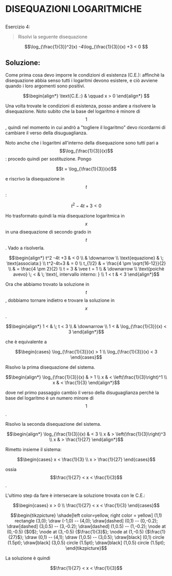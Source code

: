 ﻿# DISEQUAZIONI LOGARITMICHE

<!--Upmath extremely simplifies this task by using Markdown and LaTeX. It converts the Markdown syntax extended with LaTeX equations support into HTML code you can publish anywhere on the web.-->

<!--![Paper written in LaTeX](/i/latex.jpg)-->

## 

Esercizio 4:

> Risolvi la seguente disequazione

$$\log_{\frac{1}{3}}^2(x) -4\log_{\frac{1}{3}}(x) +3 < 0 $$

## Soluzione: 

Come prima cosa devo imporre le condizioni di esistenza (C.E.): affinchè la disequazione abbia senso tutti i logaritmi devono esistere, e ciò avviene quando i loro argomenti sono positivi. 

$$\begin{align*}
\text{C.E.:} & \qquad x > 0
\end{align*}
$$

Una volta trovate le condizioni di esistenza, posso andare a risolvere la disequazione. Noto subito che la base del logaritmo è minore di $$1$$, quindi nel momento in cui andrò a "togliere il logaritmo" devo ricordarmi di cambiare il verso della disuguaglianza. 

Noto anche che i logaritmi all'interno della disequazione sono tutti pari a $$\log_{\frac{1}{3}}(x)$$: procedo quindi per sostituzione. Pongo

$$t = \log_{\frac{1}{3}}(x)$$

e riscrivo la disequazione in $$t$$:

$$t^2-4t+3 < 0 $$ 

Ho trasformato quindi la mia disequazione logaritmica in $$x$$ in una disequazione di secondo grado in $$t$$. Vado a risolverla. 

$$\begin{align*}
t^2 -4t +3 & < 0 \\
& \downarrow \\
\text{equazione}  & \; \text{associata:} \\
t^2-4t+3 & = 0 \\
t_{1/2} & = \frac{4 \pm \sqrt{16-12}}{2} \\
& = \frac{4 \pm 2}{2} \\
t = 3 & \vee t = 1 \\
& \downarrow \\
\text{poichè avevo} \; < & \; \text{, intervallo interno: } \\
1 < t & < 3
\end{align*}$$ 

Ora che abbiamo trovato la soluzione in $$t$$, dobbiamo tornare indietro e trovare la soluzione in $$x$$.

$$\begin{align*}
1 < & \; t  < 3 \\
& \downarrow \\
1 < & \log_{\frac{1}{3}}(x)  < 3 
\end{align*}$$ 

che è equivalente a

$$\begin{cases}
\log_{\frac{1}{3}}(x) > 1  \\
\log_{\frac{1}{3}}(x) < 3
\end{cases}$$

Risolvo la prima disequazione del sistema. 

$$\begin{align*}
\log_{\frac{1}{3}}(x)  & > 1 \\
x & < \left(\frac{1}{3}\right)^1 \\
x & < \frac{1}{3}
\end{align*}$$ 

dove nel primo passaggio cambio il verso della disuguaglianza perchè la base del logaritmo è un numero minore di $$1$$.

Risolvo la seconda disequazione del sistema. 

$$\begin{align*}
\log_{\frac{1}{3}}(x)  & < 3 \\
x & > \left(\frac{1}{3}\right)^3 \\
x & > \frac{1}{27}
\end{align*}$$ 

Rimetto insieme il sistema:

$$\begin{cases}
x < \frac{1}{3}  \\
x > \frac{1}{27}
\end{cases}$$

ossia $$\frac{1}{27} < x < \frac{1}{3}$$. 

L'ultimo step da fare è intersecare la soluzione trovata con le C.E.:

$$\begin{cases}
x > 0 \\
\frac{1}{27} < x < \frac{1}{3}
\end{cases}$$

$$\begin{tikzpicture}
\shade[left color=yellow, right color = yellow] (1,1) rectangle (3,0);
\draw (-1,0) -- (4,0);
\draw[dashed] (0,1) -- (0,-0.2);
\draw[dashed] (3,0.5) -- (3,-0.2);
\draw[dashed] (1,0.5) -- (1,-0.2);
\node at (0,-0.5) {$0$};
\node at (3,-0.5) {$\frac{1}{3}$};
\node at (1,-0.5) {$\frac{1}{27}$};
\draw (0,1) -- (4,1);
\draw (1,0.5) -- (3,0.5);
\draw[black] (0,1) circle (1.5pt);
\draw[black] (3,0.5) circle (1.5pt);
\draw[black] (1,0.5) circle (1.5pt);
\end{tikzpicture}$$

La soluzione è quindi 

$$\frac{1}{27} < x < \frac{1}{3}$$



